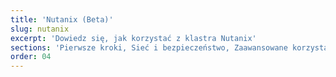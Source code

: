 ```yaml
---
title: 'Nutanix (Beta)'
slug: nutanix
excerpt: 'Dowiedz się, jak korzystać z klastra Nutanix'
sections: 'Pierwsze kroki, Sieć i bezpieczeństwo, Zaawansowane korzystanie'
order: 04
---
```

